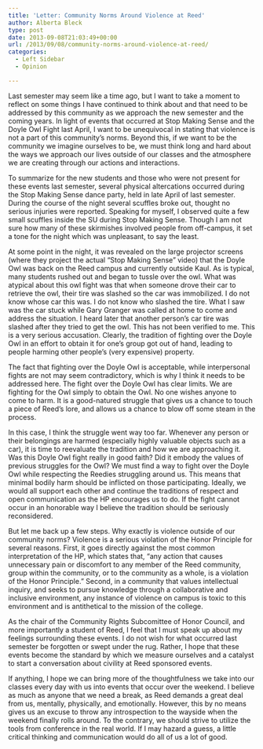 ```yaml
---
title: 'Letter: Community Norms Around Violence at Reed'
author: Alberta Bleck
type: post
date: 2013-09-08T21:03:49+00:00
url: /2013/09/08/community-norms-around-violence-at-reed/
categories:
  - Left Sidebar
  - Opinion

---
```

Last semester may seem like a time ago, but I want to take a moment to reflect on some things I have continued to think about and that need to be addressed by this community as we approach the new semester and the coming years. In light of events that occurred at Stop Making Sense and the Doyle Owl Fight last April, I want to be unequivocal in stating that violence is not a part of this community’s norms. Beyond this, if we want to be the community we imagine ourselves to be, we must think long and hard about the ways we approach our lives outside of our classes and the atmosphere we are creating through our actions and interactions.

To summarize for the new students and those who were not present for these events last semester, several physical altercations occurred during the Stop Making Sense dance party, held in late April of last semester. During the course of the night several scuffles broke out, thought no serious injuries were reported. Speaking for myself, I observed quite a few small scuffles inside the SU during Stop Making Sense. Though I am not sure how many of these skirmishes involved people from off-campus, it set a tone for the night which was unpleasant, to say the least.

At some point in the night, it was revealed on the large projector screens (where they project the actual “Stop Making Sense” video) that the Doyle Owl was back on the Reed campus and currently outside Kaul. As is typical, many students rushed out and began to tussle over the owl. What was atypical about this owl fight was that when someone drove their car to retrieve the owl, their tire was slashed so the car was immobilized. I do not know whose car this was. I do not know who slashed the tire. What I saw was the car stuck while Gary Granger was called at home to come and address the situation. I heard later that another person’s car tire was slashed after they tried to get the owl. This has not been verified to me. This is a very serious accusation. Clearly, the tradition of fighting over the Doyle Owl in an effort to obtain it for one’s group got out of hand, leading to people harming other people’s (very expensive) property.

The fact that fighting over the Doyle Owl is acceptable, while interpersonal fights are not may seem contradictory, which is why I think it needs to be addressed here. The fight over the Doyle Owl has clear limits. We are fighting for the Owl simply to obtain the Owl. No one wishes anyone to come to harm. It is a good-natured struggle that gives us a chance to touch a piece of Reed’s lore, and allows us a chance to blow off some steam in the process.

In this case, I think the struggle went way too far. Whenever any person or their belongings are harmed (especially highly valuable objects such as a car), it is time to reevaluate the tradition and how we are approaching it. Was this Doyle Owl fight really in good faith? Did it embody the values of previous struggles for the Owl? We must find a way to fight over the Doyle Owl while respecting the Reedies struggling around us. This means that minimal bodily harm should be inflicted on those participating. Ideally, we would all support each other and continue the traditions of respect and open communication as the HP encourages us to do. If the fight cannot occur in an honorable way I believe the tradition should be seriously reconsidered.

But let me back up a few steps. Why exactly is violence outside of our community norms? Violence is a serious violation of the Honor Principle for several reasons. First, it goes directly against the most common interpretation of the HP, which states that, “any action that causes unnecessary pain or discomfort to any member of the Reed community, group within the community, or to the community as a whole, is a violation of the Honor Principle.” Second, in a community that values intellectual inquiry, and seeks to pursue knowledge through a collaborative and inclusive environment, any instance of violence on campus is toxic to this environment and is antithetical to the mission of the college.

As the chair of the Community Rights Subcomittee of Honor Council, and more importantly a student of Reed, I feel that I must speak up about my feelings surrounding these events. I do not wish for what occurred last semester be forgotten or swept under the rug. Rather, I hope that these events become the standard by which we measure ourselves and a catalyst to start a conversation about civility at Reed sponsored events.

If anything, I hope we can bring more of the thoughtfulness we take into our classes every day with us into events that occur over the weekend. I believe as much as anyone that we need a break, as Reed demands a great deal from us, mentally, physically, and emotionally. However, this by no means gives us an excuse to throw any introspection to the wayside when the weekend finally rolls around. To the contrary, we should strive to utilize the tools from conference in the real world. If I may hazard a guess, a little critical thinking and communication would do all of us a lot of good.